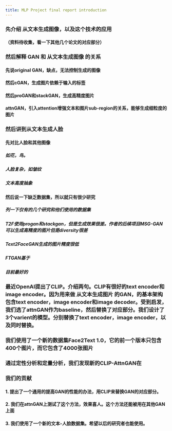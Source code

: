 ```yaml
---
title: MLP Project final report introduction
---
```


### 先介绍 从文本生成图像，以及这个技术的应用
#### （资料待收集，看一下其他几个论文的对应部分）
### 然后解释 GAN 和 从文本生成图像 的关系
#### 先说original GAN，缺点，无法控制生成的图像
#### 然后cGAN，生成图片依赖于输入的标签
#### 然后proGAN和stackGAN，生成高精度图片
#### attnGAN，引入attention增强文本和图片sub-region的关系，能够生成细粒度的图片
### 然后讲到从文本生成人脸
#### 先对比人脸和其他图像
##### 如花，鸟。
##### 人脸复杂，如皱纹
##### 文本高度抽象
#### 然后说一下缺乏数据集，所以就只有很少研究
##### 列一下仅有的几个研究和他们使用的数据集
##### T2F使用progan和stackgan，但是生成效果很差。作者的后续项目MSG-GAN可以生成高精度的图片但是diversity很差
##### Text2FaceGAN生成的图片精度很低
##### FTGAN基于
##### 目前最好的
### 最近OpenAI提出了CLIP。介绍两句。CLIP有很好的text encoder和image encoder。因为用来做 从文本生成图片 的GAN，的基本架构包含text encoder，image encoder和image decoder。受到启发，我们选了attnGAN作为baseline，然后替换了对应部分。我们设计了3个varient的模型。分别替换了text encoder，image encoder，以及同时替换。
### 我们使用了一个新的数据集Face2Text 1.0，它的前一个版本只包含400个图片，而它包含了4000张图片
### 通过定性分析和定量分析，我们发现新的CLIP-AttnGAN在
### 我们的贡献
#### 1. 提出了一个通用的提高GAN的性能的办法，用CLIP来替换GAN的对应部分。
#### 2. 我们在attnGAN上测试了这个方法，效果喜人。这个方法还能被用在其他GAN上面
#### 3. 我们使用了一个新的文本-人脸数据集。希望以后的研究者也能使用。